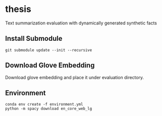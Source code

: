 # thesis
Text summarization evaluation with dynamically generated synthetic facts

## Install Submodule
`git submodule update --init --recursive`

## Download Glove Embedding
Download glove embedding and place it under evaluation directory. 
## Environment
```
conda env create -f environment.yml
python -m spacy download en_core_web_lg
```